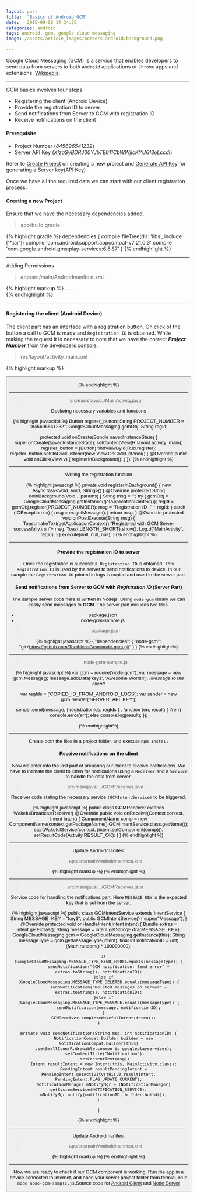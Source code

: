 ```yaml
---
layout: post
title:  "Basics of Android GCM"
date:   2015-09-08 14:34:25
categories: android
tags: android, gcm, google cloud messaging
image: /assets/article_images/borders-android/background.png

--- 
```


Google Cloud Messaging (GCM) is a service that enables developers to send data from servers to both `Android` applications or `Chrome` apps and extensions. [Wikipedia][wikipedia].

---

GCM basics involves four steps

+ Registering the client (Android Device)
+ Provide the registration ID to server
+ Send notifications from Server to GCM with registration ID
+ Receive notifications on the client

#### Prerequisite 

- Project Number (_845696541232_)
- Server API Key (_XIzaSyBDRJ00YJbTE011CbWWjlcKYUGI3eLccdI_)

Refer to [Create Project][create-project] on creating a new project and [Generate API Key][server-key] for generating a Server key(API Key)

Once we have all the required data we can start with our client registration process.

#### Creating a new Project

Ensure that we have the necessary dependencies added.

> app/build.gradle

{% highlight gradle %}
dependencies {
    compile fileTree(dir: 'libs', include: ['*.jar'])
    compile 'com.android.support:appcompat-v7:21.0.3'
    compile 'com.google.android.gms:play-services:6.5.87'
}
{% endhighlight %}

---

Adding Permissions
> app/src/main/Androidmanifest.xml

{% highlight markup %}
<manifest xmlns:android="http://schemas.android.com/apk/res/android">
	...
	<uses-permission android:name="android.permission.INTERNET" />
	<uses-permission android:name="android.permission.WAKE_LOCK" />
	<uses-permission android:name="com.google.android.c2dm.permission.RECEIVE" />
	<permission android:name="com.example.gcm.permission.C2D_MESSAGE" android:protectionLevel="signature" />
	<uses-permission android:name="com.example.gcm.permission.C2D_MESSAGE" />
	...      
</manifest>
{% endhighlight %}

---

#### Registering the client (Android Device)

The client part has an interface with a registration button. On click of the button a call to GCM is made and `Registration ID` is obtained. While making the request it is necessary to note that we have the correct _**Project Number**_ from the developers console.

> res/layout/activity_main.xml

{% highlight markup %}

<RelativeLayout xmlns:android="http://schemas.android.com/apk/res/android"
                xmlns:tools="http://schemas.android.com/tools"
                android:layout_width="match_parent"
                android:layout_height="match_parent"
                android:paddingLeft="@dimen/activity_horizontal_margin"
                android:paddingRight="@dimen/activity_horizontal_margin"
                android:paddingTop="@dimen/activity_vertical_margin"
                android:paddingBottom="@dimen/activity_vertical_margin"
                tools:context=".MainActivity">
    <Button
        android:layout_width="wrap_content"
        android:layout_height="wrap_content"
        android:text="Register"
        android:id="@+id/register"
        android:layout_below="@+id/textView"
        android:layout_centerHorizontal="true"
        android:layout_marginTop="117dp"/>

</RelativeLayout>

{% endhighlight %}

---

> src/main/java/.../MainActivity.java

Declaring necessary variables and functions

{% highlight javascript %}
Button register_button;
String PROJECT_NUMBER = "845696541232";
GoogleCloudMessaging gcmObj;
String regId;

 protected void onCreate(Bundle savedInstanceState) {
    super.onCreate(savedInstanceState);
    setContentView(R.layout.activity_main);
    register_button = (Button) findViewById(R.id.register);
    register_button.setOnClickListener(new View.OnClickListener() {
      @Override
      public void onClick(View v) {
        registerInBackground();
      }
    });
{% endhighlight %}

---

Writing the registration function

{% highlight javascript %}
private void registerInBackground() {
	new AsyncTask<Void, Void, String>() {
		@Override
		protected String doInBackground(Void... params) {
			String msg = "";
			try {
				gcmObj = GoogleCloudMessaging.getInstance(getApplicationContext());
				regId = gcmObj.register(PROJECT_NUMBER);
				msg = "Registration ID :" + regId;
			} catch (IOException ex) { msg = ex.getMessage();}
			return msg;
		}
		@Override
		protected void onPostExecute(String msg) {
			Toast.makeText(getApplicationContext(),"Registered with GCM Server successfully.\n\n"+ msg, Toast.LENGTH_SHORT).show();
			Log.d("MainActivity", regId);
		}
	}.execute(null, null, null);
}
{% endhighlight %}

---

#### Provide the registration ID to server

Once the registration is successful,  `Registration ID` is obtained. This `Registration ID` is used by the server to send notifications to device. In our sample the `Registration ID` printed in logs is copied and used in the server part.

#### Send notifications from Server to GCM with _Registration ID_ (Server Part)

The sample server code here is written in Nodejs. Using `node-gcm` library we can easily send messages to **GCM**. The server part includes two files. 

+ package.json
+ node-gcm-sample.js

> package.json

{% highlight javascript %}
{
  "dependencies": {
    "node-gcm": "git+https://github.com/ToothlessGear/node-gcm.git"
  }
}
{% endhighlight%}

---

> node-gcm-sample.js

{% highlight javascript %}
var gcm = require('node-gcm');
var message = new gcm.Message();
message.addData('key1', 'Awesome World!!'); /*Message to the client*/

var regIds = ['COPIED_ID_FROM_ANDROID_LOGS'];
var sender = new gcm.Sender('SERVER_API_KEY');

sender.send(message, { registrationIds: regIds } , function (err, result) {
  if(err) console.error(err);
  else    console.log(result);
});

{% endhighlight%}

---

Create both the files in a project folder, and execute `npm install`


#### Receive notifications on the client

Now we enter into the last part of preparing our client to receive notifications. We have to intimate the client to listen for notifications using a `Receiver` and a `Service` to handle the data from server.

> src/main/java/.../GCMReceiver.java

Receiver code stating the necessary service `(GCMIntentService)` to be triggered.

{% highlight javascript %}
public class GCMReceiver extends WakefulBroadcastReceiver{
	@Override
	public void onReceive(Context context, Intent intent) {
		ComponentName comp = new ComponentName(context.getPackageName(),GCMIntentService.class.getName());
		startWakefulService(context, (intent.setComponent(comp)));
		setResultCode(Activity.RESULT_OK);
	}
}
{% endhighlight %}

---

Update Androidmanifest

> app/src/main/Androidmanifest.xml

{% highlight markup %}
<receiver
	android:name=".GCMReceiver"
	android:exported="true"
	android:permission="com.google.android.c2dm.permission.SEND" >
	<intent-filter>
		<action android:name="com.google.android.c2dm.intent.RECEIVE" />
		<category android:name="com.example.gcm" />
	</intent-filter>
</receiver>
{% endhighlight %}

---

> src/main/java/.../GCMReceiver.java

Service code for handling the notifications part. Here `MESSAGE_KEY` is the expected key that is set from the server. 

{% highlight javascript %}
public class GCMIntentService extends IntentService {
	String MESSAGE_KEY = "key1";
	public GCMIntentService() {
		super("Message");
	}
	@Override
	protected void onHandleIntent(Intent intent) {
		Bundle extras = intent.getExtras();
		String message = intent.getStringExtra(MESSAGE_KEY);
		GoogleCloudMessaging gcm = GoogleCloudMessaging.getInstance(this);
		String messageType = gcm.getMessageType(intent);
		final int notificationID = (int) (Math.random() * 100000000);

		if (GoogleCloudMessaging.MESSAGE_TYPE_SEND_ERROR.equals(messageType)) {
			sendNotification("GCM notification: Send error" + extras.toString(), notificationID);
		}else if (GoogleCloudMessaging.MESSAGE_TYPE_DELETED.equals(messageType)) {
			sendNotification("Deleted messages on server" + extras.toString(), notificationID);
		}else if (GoogleCloudMessaging.MESSAGE_TYPE_MESSAGE.equals(messageType)) {
			sendNotification(message, notificationID);
		}
		GCMReceiver.completeWakefulIntent(intent);
	}

	private void sendNotification(String msg, int notificationID) {
		NotificationCompat.Builder builder = new NotificationCompat.Builder(this)
		.setSmallIcon(R.drawable.common_ic_googleplayservices);
		.setContentTitle("Notification");
		.setContentText(msg);
		Intent resultIntent = new Intent(this, MainActivity.class);
		PendingIntent resultPendingIntent = PendingIntent.getActivity(this,0,resultIntent, PendingIntent.FLAG_UPDATE_CURRENT);
		NotificationManager mNotifyMgr = (NotificationManager) getSystemService(NOTIFICATION_SERVICE);
		mNotifyMgr.notify(notificationID, builder.build());
	}
}

{% endhighlight %}

---

Update Androidmanifest

> app/src/main/Androidmanifest.xml

{% highlight markup %}
<service
	android:name=".GCMIntentService"
	android:exported="false" >
	<intent-filter>
		<action android:name="com.google.android.c2dm.intent.RECEIVE" />
	</intent-filter>
</service>
{% endhighlight %}

---

Now we are ready to check if our GCM component is working. Run the app in a device connected to internet, and open your server project folder from termial. Run `node node-gcm-sample.js`.Source code for [Android Client][client-code] and [Node Server][server-code]

[wikipedia]:https://en.wikipedia.org/wiki/Google_Cloud_Messaging
[create-project]:https://developers.google.com/console/help/new/#creatingdeletingprojects
[server-key]:https://developers.google.com/console/help/new/#api-keys
[client-code]:https://github.com/shrikanthkr/android-gcm-client
[server-code]:https://github.com/shrikanthkr/node-gcm-sample
